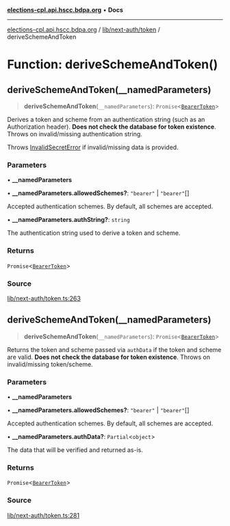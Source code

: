 [**elections-cpl.api.hscc.bdpa.org**](../../../../README.md) • **Docs**

***

[elections-cpl.api.hscc.bdpa.org](../../../../README.md) / [lib/next-auth/token](../README.md) / deriveSchemeAndToken

# Function: deriveSchemeAndToken()

## deriveSchemeAndToken(__namedParameters)

> **deriveSchemeAndToken**(`__namedParameters`): `Promise`\<[`BearerToken`](../type-aliases/BearerToken.md)\>

Derives a token and scheme from an authentication string (such as an
Authorization header). **Does not check the database for token existence**.
Throws on invalid/missing authentication string.

Throws [InvalidSecretError](../../../../src/error/classes/InvalidSecretError.md) if invalid/missing data is provided.

### Parameters

• **\_\_namedParameters**

• **\_\_namedParameters.allowedSchemes?**: `"bearer"` \| `"bearer"`[]

Accepted authentication schemes. By default, all schemes are accepted.

• **\_\_namedParameters.authString?**: `string`

The authentication string used to derive a token and scheme.

### Returns

`Promise`\<[`BearerToken`](../type-aliases/BearerToken.md)\>

### Source

[lib/next-auth/token.ts:263](https://github.com/nhscc/elections_cpl.api.hscc.bdpa.org/blob/46ed5b306a3fd199be2bd28706c3da03542c6da3/lib/next-auth/token.ts#L263)

## deriveSchemeAndToken(__namedParameters)

> **deriveSchemeAndToken**(`__namedParameters`): `Promise`\<[`BearerToken`](../type-aliases/BearerToken.md)\>

Returns the token and scheme passed via `authData` if the token and scheme
are valid. **Does not check the database for token existence**. Throws on
invalid/missing token/scheme.

### Parameters

• **\_\_namedParameters**

• **\_\_namedParameters.allowedSchemes?**: `"bearer"` \| `"bearer"`[]

Accepted authentication schemes. By default, all schemes are accepted.

• **\_\_namedParameters.authData?**: `Partial`\<`object`\>

The data that will be verified and returned as-is.

### Returns

`Promise`\<[`BearerToken`](../type-aliases/BearerToken.md)\>

### Source

[lib/next-auth/token.ts:281](https://github.com/nhscc/elections_cpl.api.hscc.bdpa.org/blob/46ed5b306a3fd199be2bd28706c3da03542c6da3/lib/next-auth/token.ts#L281)
